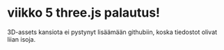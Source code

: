# viikko 5 three.js palautus!

3D-assets kansiota ei pystynyt lisäämään githubiin, koska tiedostot olivat liian isoja.